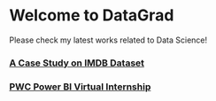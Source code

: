 # Welcome to DataGrad

Please check my latest works related to Data Science!

### [A Case Study on IMDB Dataset](https://datagrad.github.io/IMDB-Analysis-in-SQL/)
### [PWC Power BI Virtual Internship](https://datagrad.github.io/PWC-Power-BI-Virtual-Internship/)

